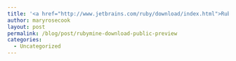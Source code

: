 ```yaml
---
title: '<a href="http://www.jetbrains.com/ruby/download/index.html">RubyMine - Download Public Preview</a>'
author: maryrosecook
layout: post
permalink: /blog/post/rubymine-download-public-preview
categories:
  - Uncategorized
---
```


